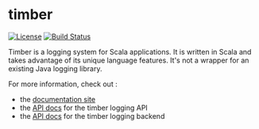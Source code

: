 # timber

[![License](http://img.shields.io/:license-apache-blue.svg)](http://www.apache.org/licenses/LICENSE-2.0.html)
[![Build Status](https://travis-ci.org/scalawag/timber.svg?branch=develop)](https://travis-ci.org/scalawag/timber)

Timber is a logging system for Scala applications. It is written in Scala and takes advantage of its unique language features. It's not a wrapper for an existing Java logging library.

For more information, check out :

* the [documentation site](http://scalawag.org/timber/)
* the [API docs](http://scalawag.org/timber/docs/timber-api/) for the timber logging API
* the [API docs](http://scalawag.org/timber/docs/timber-backend/) for the timber logging backend
